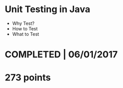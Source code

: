# Unit Testing in Java
- Why Test? 
- How to Test 
- What to Test 

# COMPLETED | 06/01/2017
# 273 points
